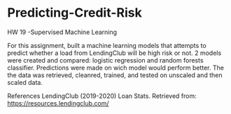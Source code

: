 # Predicting-Credit-Risk
HW 19 -Supervised Machine Learning 


For this assignment, built a machine learning models that attempts to predict whether a load from LendingClub will be high risk or not. 
2 models were created and compared: logistic regression and random forests classifier. Predictions were made on wich model would perform better. The the data was retrieved, cleanred, trained, and tested on unscaled and then scaled data. 

References
LendingClub (2019-2020) Loan Stats. Retrieved from: https://resources.lendingclub.com/
